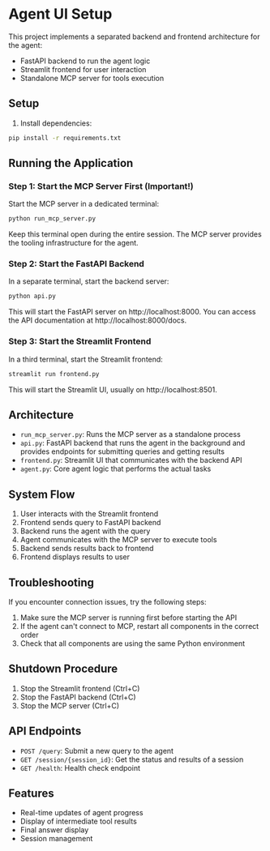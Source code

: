 # Agent UI Setup

This project implements a separated backend and frontend architecture for the agent:
- FastAPI backend to run the agent logic
- Streamlit frontend for user interaction
- Standalone MCP server for tools execution

## Setup

1. Install dependencies:
```bash
pip install -r requirements.txt
```

## Running the Application

### Step 1: Start the MCP Server First (Important!)

Start the MCP server in a dedicated terminal:
```bash
python run_mcp_server.py
```

Keep this terminal open during the entire session. The MCP server provides the tooling infrastructure for the agent.

### Step 2: Start the FastAPI Backend

In a separate terminal, start the backend server:
```bash
python api.py
```

This will start the FastAPI server on http://localhost:8000. You can access the API documentation at http://localhost:8000/docs.

### Step 3: Start the Streamlit Frontend

In a third terminal, start the Streamlit frontend:
```bash
streamlit run frontend.py
```

This will start the Streamlit UI, usually on http://localhost:8501.

## Architecture

- `run_mcp_server.py`: Runs the MCP server as a standalone process
- `api.py`: FastAPI backend that runs the agent in the background and provides endpoints for submitting queries and getting results
- `frontend.py`: Streamlit UI that communicates with the backend API
- `agent.py`: Core agent logic that performs the actual tasks

## System Flow

1. User interacts with the Streamlit frontend
2. Frontend sends query to FastAPI backend
3. Backend runs the agent with the query
4. Agent communicates with the MCP server to execute tools
5. Backend sends results back to frontend
6. Frontend displays results to user

## Troubleshooting

If you encounter connection issues, try the following steps:

1. Make sure the MCP server is running first before starting the API
2. If the agent can't connect to MCP, restart all components in the correct order
3. Check that all components are using the same Python environment

## Shutdown Procedure

1. Stop the Streamlit frontend (Ctrl+C)
2. Stop the FastAPI backend (Ctrl+C)
3. Stop the MCP server (Ctrl+C)

## API Endpoints

- `POST /query`: Submit a new query to the agent
- `GET /session/{session_id}`: Get the status and results of a session
- `GET /health`: Health check endpoint

## Features

- Real-time updates of agent progress
- Display of intermediate tool results
- Final answer display
- Session management 